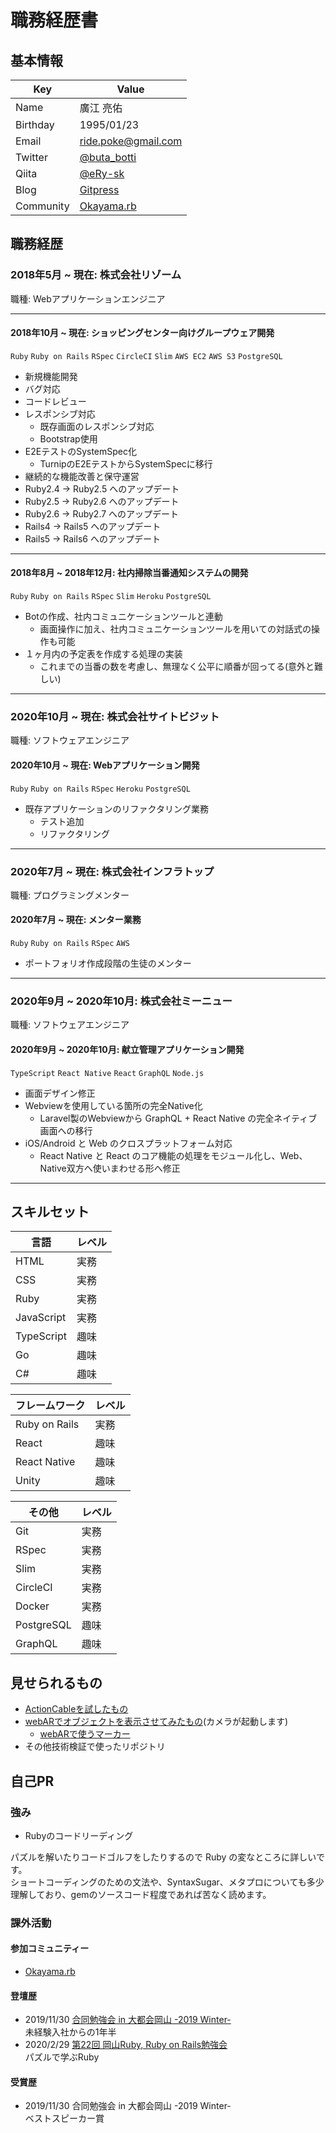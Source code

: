 # 職務経歴書

## 基本情報
|Key|Value|
|---|---|
|Name|廣江 亮佑|
|Birthday|1995/01/23|
|Email|ride.poke@gmail.com|
|Twitter|[@buta_botti](https://twitter.com/buta_botti)|
|Qiita|[@eRy-sk](https://qiita.com/eRy-sk)|
|Blog|[Gitpress](https://gitpress.io/@erysk/)|
|Community|[Okayama.rb](https://okaruby.connpass.com/)|

## 職務経歴

### 2018年5月 ~ 現在: 株式会社リゾーム

職種: Webアプリケーションエンジニア

---

#### 2018年10月 ~ 現在: ショッピングセンター向けグループウェア開発

`Ruby` `Ruby on Rails` `RSpec` `CircleCI` `Slim` `AWS EC2` `AWS S3` `PostgreSQL`

- 新規機能開発
- バグ対応
- コードレビュー
- レスポンシブ対応
  - 既存画面のレスポンシブ対応
  - Bootstrap使用
- E2EテストのSystemSpec化
  - TurnipのE2EテストからSystemSpecに移行
- 継続的な機能改善と保守運営
- Ruby2.4 -> Ruby2.5 へのアップデート
- Ruby2.5 -> Ruby2.6 へのアップデート
- Ruby2.6 -> Ruby2.7 へのアップデート
- Rails4 -> Rails5 へのアップデート
- Rails5 -> Rails6 へのアップデート

---

#### 2018年8月 ~ 2018年12月: 社内掃除当番通知システムの開発

`Ruby` `Ruby on Rails` `RSpec` `Slim` `Heroku` `PostgreSQL`

- Botの作成、社内コミュニケーションツールと連動
  - 画面操作に加え、社内コミュニケーションツールを用いての対話式の操作も可能
- １ヶ月内の予定表を作成する処理の実装
  - これまでの当番の数を考慮し、無理なく公平に順番が回ってる(意外と難しい)

---

### 2020年10月 ~ 現在: 株式会社サイトビジット

職種: ソフトウェアエンジニア

#### 2020年10月 ~ 現在: Webアプリケーション開発

`Ruby` `Ruby on Rails` `RSpec` `Heroku` `PostgreSQL`

- 既存アプリケーションのリファクタリング業務
  - テスト追加
  - リファクタリング

---

### 2020年7月 ~ 現在: 株式会社インフラトップ

職種: プログラミングメンター

#### 2020年7月 ~ 現在: メンター業務

`Ruby` `Ruby on Rails` `RSpec` `AWS`

- ポートフォリオ作成段階の生徒のメンター

---

### 2020年9月 ~ 2020年10月: 株式会社ミーニュー

職種: ソフトウェアエンジニア

#### 2020年9月 ~ 2020年10月: 献立管理アプリケーション開発

`TypeScript` `React Native` `React` `GraphQL` `Node.js`

- 画面デザイン修正
- Webviewを使用している箇所の完全Native化
  - Laravel製のWebviewから GraphQL + React Native の完全ネイティブ画面への移行
- iOS/Android と Web のクロスプラットフォーム対応
  - React Native と React のコア機能の処理をモジュール化し、Web、Native双方へ使いまわせる形へ修正

---


## スキルセット

|言語|レベル|
|---|---|
|HTML|実務|
|CSS|実務|
|Ruby|実務|
|JavaScript|実務|
|TypeScript|趣味|
|Go|趣味|
|C#|趣味|

|フレームワーク|レベル|
|---|---|
|Ruby on Rails|実務|
|React|趣味|
|React Native|趣味|
|Unity|趣味|

|その他|レベル|
|---|---|
|Git|実務|
|RSpec|実務|
|Slim|実務|
|CircleCI|実務|
|Docker|実務|
|PostgreSQL|趣味|
|GraphQL|趣味|

## 見せられるもの

- [ActionCableを試したもの](https://github.com/erysk/chat_app)
- [webARでオブジェクトを表示させてみたもの](https://erysk.github.io/webar/)(カメラが起動します)
  - [webARで使うマーカー](https://jeromeetienne.github.io/AR.js/data/images/HIRO.jpg)
- その他技術検証で使ったリポジトリ

## 自己PR

### 強み

- Rubyのコードリーディング

パズルを解いたりコードゴルフをしたりするので Ruby の変なところに詳しいです。  
ショートコーディングのための文法や、SyntaxSugar、メタプロについても多少理解しており、gemのソースコード程度であれば苦なく読めます。 

### 課外活動
#### 参加コミュニティー
- [Okayama.rb](https://okaruby.connpass.com/)
#### 登壇歴
- 2019/11/30 [合同勉強会 in 大都会岡山 -2019 Winter-](https://gbdaitokai.connpass.com/event/145272/)  
  未経験入社からの1年半
- 2020/2/29 [第22回 岡山Ruby, Ruby on Rails勉強会](https://okaruby.connpass.com/event/161062/)  
  パズルで学ぶRuby
#### 受賞歴
- 2019/11/30 合同勉強会 in 大都会岡山 -2019 Winter-  
  ベストスピーカー賞
